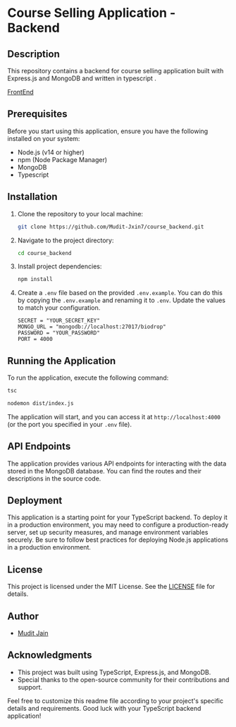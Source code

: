 # Course Selling Application - Backend

## Description

This repository contains a backend for course selling application built with Express.js and MongoDB and written in typescript .

[FrontEnd](https://github.com/Mudit-Jxin7/course_frontend)

## Prerequisites

Before you start using this application, ensure you have the following installed on your system:

- Node.js (v14 or higher)
- npm (Node Package Manager)
- MongoDB
- Typescript

## Installation

1. Clone the repository to your local machine:

   ```bash
   git clone https://github.com/Mudit-Jxin7/course_backend.git
   ```

2. Navigate to the project directory:

   ```bash
   cd course_backend
   ```

3. Install project dependencies:

   ```bash
   npm install
   ```

4. Create a `.env` file based on the provided `.env.example`. You can do this by copying the `.env.example` and renaming it to `.env`. Update the values to match your configuration.

   ```plaintext
   SECRET = "YOUR_SECRET_KEY"
   MONGO_URL = "mongodb://localhost:27017/biodrop"
   PASSWORD = "YOUR_PASSWORD"
   PORT = 4000
   ```

## Running the Application

To run the application, execute the following command:

```bash
tsc
```

```bash
nodemon dist/index.js
```

The application will start, and you can access it at `http://localhost:4000` (or the port you specified in your `.env` file).

## API Endpoints

The application provides various API endpoints for interacting with the data stored in the MongoDB database. You can find the routes and their descriptions in the source code.

## Deployment

This application is a starting point for your TypeScript backend. To deploy it in a production environment, you may need to configure a production-ready server, set up security measures, and manage environment variables securely. Be sure to follow best practices for deploying Node.js applications in a production environment.

## License

This project is licensed under the MIT License. See the [LICENSE](LICENSE) file for details.

## Author

- [Mudit Jain](https://github.com/Mudit-Jxin7)

## Acknowledgments

- This project was built using TypeScript, Express.js, and MongoDB.
- Special thanks to the open-source community for their contributions and support.

Feel free to customize this readme file according to your project's specific details and requirements. Good luck with your TypeScript backend application!
